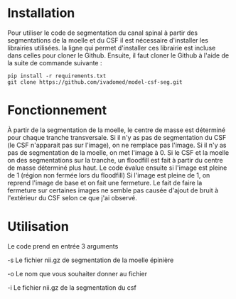# Installation
Pour utiliser le code de segmentation du canal spinal à partir des segmentations de la moelle et du CSF il est nécessaire d'installer les librairies utilisées. la ligne qui permet d'installer ces librairie est incluse dans celles pour cloner le Github.
Ensuite, il faut cloner le Github à l'aide de la suite de commande suivante : 
~~~
pip install -r requirements.txt
git clone https://github.com/ivadomed/model-csf-seg.git
~~~

# Fonctionnement
À partir de la segmentation de la moelle, le centre de masse est déterminé pour chaque tranche transversale.
Si il n'y as pas de segmentation du CSF (le CSF n'apparait pas sur l'image), on ne remplace pas l'image.
Si il n'y as pas de segmentation de la moelle, on met l'image à 0.
Si le CSF et la moelle on des segmentations sur la tranche, un floodfill est fait à partir du centre de masse déterminé plus haut.
Le code évalue ensuite si l'image est pleine de 1 (région non fermée lors du floodfill)
Si l'image est pleine de 1, on reprend l'image de base et on fait une fermeture.
Le fait de faire la fermeture sur certaines images ne semble pas causée d'ajout de bruit à l'extérieur du CSF selon ce que j'ai observé.

# Utilisation
Le code prend en entrée 3 arguments   

-s Le fichier nii.gz de segmentation de la moelle épinière  

-o Le nom que vous souhaiter donner au fichier  

-i Le fichier nii.gz de la segmentation du csf  


